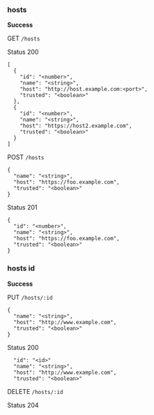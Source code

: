 ### hosts

**Success**

GET `/hosts`

Status 200

```
[
  {
    "id": "<number>",
    "name": "<string>",
    "host": "http://host.example.com:<port>",
    "trusted": "<boolean>"
  },
  {
    "id": "<number>",
    "name": "<string>",
    "host": "https://host2.example.com",
    "trusted": "<boolean>"
  }
]
```

POST `/hosts`

```
{
  "name": "<string>",
  "host": "https://foo.example.com",
  "trusted": "<boolean>"
}
```

Status 201

```
{
  "id": "<number>",
  "name": "<string>",
  "host": "https://foo.example.com",
  "trusted": "<boolean>"
}
```

### hosts id

**Success**

PUT `/hosts/:id`

```
{
  "name": "<string>",
  "host": "http://www.example.com",
  "trusted": "<boolean>"
}
```

Status 200

```
  "id": "<id>"
  "name": "<string>",
  "host": "http://www.example.com",
  "trusted": "<boolean>"
```

DELETE `/hosts/:id`

Status 204
